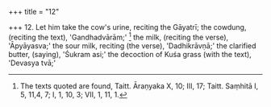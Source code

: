 +++
title = "12"

+++
12. Let him take the cow's urine, reciting the Gāyatrī; the cowdung, (reciting the text), 'Gandhadvārām;' [^9]  the milk, (reciting the verse), 'Āpyāyasva;' the sour milk, reciting (the verse), 'Dadhikrāvṇā;' the clarified butter, (saying), 'Śukram asi;' the decoction of Kuśa grass (with the text), 'Devasya tvā;'


[^9]:  The texts quoted are found, Taitt. Āraṇyaka X, 10; III, 17; Taitt. Saṃhitā I, 5, 11,4, 7; I, 1, 10, 3; VII, 1, 11, 1.
